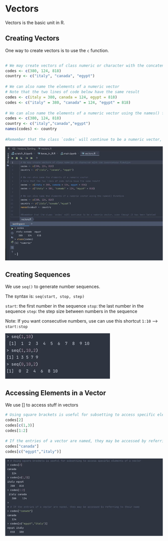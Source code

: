 # Vectors

Vectors is the basic unit in R.

## Creating Vectors

One way to create vectors is to use the `c` function.

```R

# We may create vectors of class numeric or character with the concatenate function
codes <- c(380, 124, 818)
country <- c("italy", "canada", "egypt")

# We can also name the elements of a numeric vector
# Note that the two lines of code below have the same result
codes <- c(italy = 380, canada = 124, egypt = 818)
codes <- c("italy" = 380, "canada" = 124, "egypt" = 818)

# We can also name the elements of a numeric vector using the names() function
codes <- c(380, 124, 818)
country <- c("italy","canada","egypt")
names(codes) <- country

#Remember that the class `codes` will continue to be a numeric vector, even though it has been labeled

```

![](assets/vector_example.png)

## Creating Sequences

We use `seq()` to generate number sequences.

The syntax is:
`seq(start, stop, step)`

`start`: the first number in the sequence
`stop`: the last number in the sequence
`step`: the step size between numbers in the sequence

Note: If you want consecutive numbers, use can use this shortcut `1:10` --> `start:stop`

![](assets/seq.png)

## Accessing Elements in a Vector

We use [] to access stuff in vectors

```R
# Using square brackets is useful for subsetting to access specific elements of a vector
codes[2]
codes[c(1,3)]
codes[1:2]

# If the entries of a vector are named, they may be accessed by referring to their name
codes["canada"]
codes[c("egypt","italy")]
```

![](./assets/elements.png)